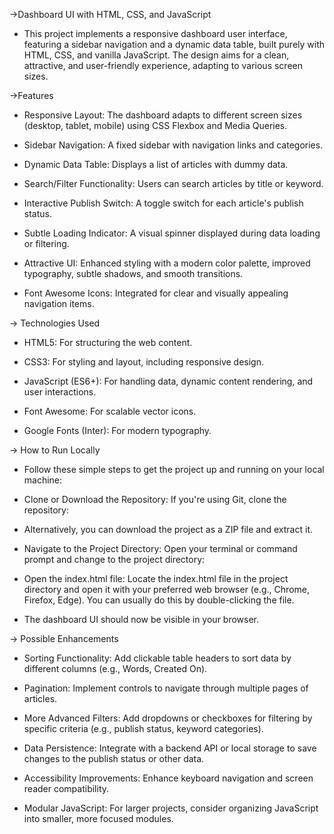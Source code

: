 ->Dashboard UI with HTML, CSS, and JavaScript

* This project implements a responsive dashboard user interface, featuring a sidebar navigation and a dynamic data table, built purely with HTML, CSS, and vanilla JavaScript. The design aims for a clean, attractive, and user-friendly experience, adapting to various screen sizes.

->Features
* Responsive Layout: The dashboard adapts to different screen sizes (desktop, tablet, mobile) using CSS Flexbox and Media Queries.

* Sidebar Navigation: A fixed sidebar with navigation links and categories.

* Dynamic Data Table: Displays a list of articles with dummy data.

* Search/Filter Functionality: Users can search articles by title or keyword.

* Interactive Publish Switch: A toggle switch for each article's publish status.

* Subtle Loading Indicator: A visual spinner displayed during data loading or filtering.

* Attractive UI: Enhanced styling with a modern color palette, improved typography, subtle shadows, and smooth transitions.

* Font Awesome Icons: Integrated for clear and visually appealing navigation items.

-> Technologies Used
* HTML5: For structuring the web content.

* CSS3: For styling and layout, including responsive design.

* JavaScript (ES6+): For handling data, dynamic content rendering, and user interactions.

* Font Awesome: For scalable vector icons.

* Google Fonts (Inter): For modern typography.

-> How to Run Locally
* Follow these simple steps to get the project up and running on your local machine:

* Clone or Download the Repository:
  If you're using Git, clone the repository:

* Alternatively, you can download the project as a ZIP file and extract it.

* Navigate to the Project Directory:
  Open your terminal or command prompt and change to the project directory:

* Open the index.html file:
  Locate the index.html file in the project directory and open it with your preferred web browser (e.g., Chrome, Firefox, Edge). You can usually do this by double-clicking the file.

* The dashboard UI should now be visible in your browser.

-> Possible Enhancements
* Sorting Functionality: Add clickable table headers to sort data by different columns (e.g., Words, Created On).

* Pagination: Implement controls to navigate through multiple pages of articles.

* More Advanced Filters: Add dropdowns or checkboxes for filtering by specific criteria (e.g., publish status, keyword categories).

* Data Persistence: Integrate with a backend API or local storage to save changes to the publish status or other data.

* Accessibility Improvements: Enhance keyboard navigation and screen reader compatibility.

* Modular JavaScript: For larger projects, consider organizing JavaScript into smaller, more focused modules.
